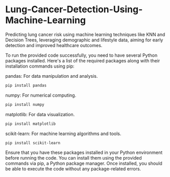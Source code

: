 # Lung-Cancer-Detection-Using-Machine-Learning
Predicting lung cancer risk using machine learning techniques like KNN and Decision Trees, leveraging demographic and lifestyle data, aiming for early detection and improved healthcare outcomes.

To run the provided code successfully, you need to have several Python packages installed. Here's a list of the required packages along with their installation commands using pip:

pandas: For data manipulation and analysis.


```sh
pip install pandas
```
numpy: For numerical computing.

```sh
pip install numpy
```
matplotlib: For data visualization.

```sh
pip install matplotlib
```
scikit-learn: For machine learning algorithms and tools.

```sh
pip install scikit-learn
```
Ensure that you have these packages installed in your Python environment before running the code. You can install them using the provided commands via pip, a Python package manager. Once installed, you should be able to execute the code without any package-related errors.
